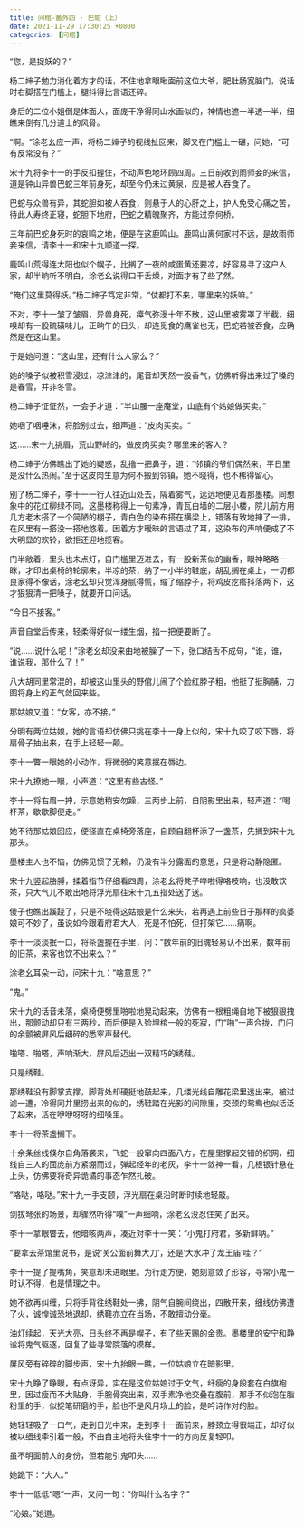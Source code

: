 ```yaml
---
title: 问棺-番外四 · 巴蛇（上）
date: 2021-11-29 17:30:25 +0800
categories: [问棺]
---
```


“您，是捉妖的？”

杨二婶子勉力消化着方才的话，不住地拿眼瞅面前这位大爷，肥肚肠宽脑门，说话时右脚搭在门槛上，腿抖得比言语还碎。

身后的二位小姐倒是体面人，面庞干净得同山水画似的，神情也遮一半透一半，细瞧来倒有几分道士的风骨。

“啊。“涂老幺应一声，将杨二婶子的视线扯回来，脚又在门槛上一碾，问她，“可有反常没有？”

宋十九将李十一的手反扣握住，不动声色地环顾四周。三日前收到雨师妾的来信，道是钟山异兽巴蛇三年前身死，却至今仍未过黄泉，应是被人吞食了。

巴蛇与众兽有异，其蛇胆如被人吞食，则悬于人的心肝之上，护人免受心痛之苦，待此人寿终正寝，蛇胆下地府，巴蛇之精魄聚齐，方能过奈何桥。

三年前巴蛇身死时的哀鸣之地，便是在这鹿鸣山。鹿鸣山离何家村不远，是故雨师妾来信，请李十一和宋十九顺道一探。

鹿鸣山荒得连太阳也似个幌子，比搁了一夜的咸蛋黄还要凉，好容易寻了这户人家，却半晌听不明白，涂老幺说得口干舌燥，对面才有了些了然。

“俺们这里莫得妖。”杨二婶子笃定非常，“仗都打不来，哪里来的妖嘛。”

不对，李十一皱了皱眉，异兽身死，瘴气弥漫十年不散，这山里被雾罩了半截，细嗅却有一股硫磺味儿，正晌午的日头，却连觅食的鹰雀也无，巴蛇若被吞食，应确然是在这山里。

于是她问道：“这山里，还有什么人家么？”

她的嗓子似被积雪浸过，凉津津的，尾音却天然一股香气，仿佛听得出来过了嗓的是春雪，并非冬雪。

杨二婶子怔怔然，一会子才道：“半山腰一座庵堂，山底有个姑娘做买卖。”

她咽了咽唾沫，将脸别过去，细声道：”皮肉买卖。“

这……宋十九挑眉，荒山野岭的，做皮肉买卖？哪里来的客人？

杨二婶子仿佛瞧出了她的疑惑，乱撸一把鼻子，道：“邻镇的爷们偶然来，平日里是没什么热闹。”至于这皮肉生意为何不搬到邻镇，她不晓得，也不稀得留心。

别了杨二婶子，李十一一行人往近山处去，隔着雾气，远远地便见着那墨楼。同想象中的花红柳绿不同，这墨楼称得上一句素净，青瓦白墙的二层小楼，院儿前方用几方老木搭了一个简陋的棚子，青白色的染布搭在横梁上，错落有致地抻了一排，在风里有一搭没一搭地悠着。因着方才暧昧的言语过了耳，这染布的声响便成了不大明显的欢铃，欲拒还迎地揽客。

门半敞着，里头也未点灯，自门槛里迈进去，有一股新茶似的幽香，眼神略略一眯，才印出桌椅的轮廓来，半凉的茶，纳了一小半的鞋底，胡乱搁在桌上，一切都良家得不像话，涂老幺却只觉浑身腻得慌，缩了缩脖子，将鸡皮疙瘩抖落两下，这才狠狠清一把嗓子，就要开口问话。

“今日不接客。”

声音自堂后传来，轻柔得好似一缕生烟，掐一把便要断了。

“说……说什么呢！”涂老幺却没来由地被臊了一下，张口结舌不成句，“谁，谁，谁说我，那什么了！”

八大胡同里常混的，却被这山里头的野倌儿闹了个脸红脖子粗，他挺了挺胸脯，力图将身上的正气敛回来些。

那姑娘又道：“女客，亦不接。”

分明有两位姑娘，她的言语却仿佛只挑在李十一身上似的，宋十九咬了咬下唇，将扇骨子抽出来，在手上轻轻一颠。

李十一瞥一眼她的小动作，将微弱的笑意抿在唇边。

宋十九撩她一眼，小声道：“这里有些古怪。”

李十一将右眉一抻，示意她稍安勿躁，三两步上前，自阴影里出来，轻声道：“喝杯茶，歇歇脚便走。”

她不待那姑娘回应，便径直在桌椅旁落座，自顾自翻杯添了一盏茶，先搁到宋十九那头。

墨楼主人也不恼，仿佛见惯了无赖，仍没有半分露面的意思，只是将动静隐匿。

宋十九竖起胳膊，揉着指节仔细看四周，涂老幺将凳子哗啦得咯吱响，也没敢饮茶，只大气儿不敢出地将浮光扇往宋十九五指处送了送。

傻子也瞧出蹊跷了，只是不晓得这姑娘是什么来头，若再遇上前些日子那样的疯婆娘可不妙了，虽说如今跟着府君大人，死是不怕死，但打架它……痛啊。

李十一淡淡抿一口，将茶盏握在手里，问：“数年前的旧魂轻易认不出来，数年前的旧茶，来客也饮不出来么？”

涂老幺耳朵一动，问宋十九：“啥意思？”

“鬼。”

宋十九的话音未落，桌椅便劈里啪啦地晃动起来，仿佛有一根粗绳自地下被狠狠拽出，那颤动却只有三两秒，而后便是入殓埋棺一般的死寂，门“啪”一声合拢，门闩的余颤被屏风后细碎的悉窣声替代。

啪嗒、啪嗒，声响渐大，屏风后迈出一双精巧的绣鞋。

只是绣鞋。

那绣鞋没有脚掌支撑，脚背处却硬挺地鼓起来，几缕光线自雕花梁里透出来，被过滤一遭，冷得同井里捞出来的似的，绣鞋踏在光影的间隙里，交颈的鸳鸯也似活泛了起来，活在咿咿呀呀的细嗓里。

李十一将茶盏搁下。

十余条丝线倏尔自角落袭来，飞蛇一般窜向四面八方，在屋里撑起交错的织网，细线自三人的面庞前方紧绷而过，弹起经年的老灰，李十一敛神一看，几根银针悬在上头，仿佛要将奇异诡谲的事态乍然扎破。

“咯哒，咯哒。”宋十九一手支颐，浮光扇在桌沿时断时续地轻敲。

剑拔弩张的场景，却骤然听得“噗”一声细响，涂老幺没忍住笑了出来。

李十一拿眼瞥去，他暗咳两声，凑近对李十一笑：“小鬼打府君，多新鲜呐。”

“要拿去茶馆里说书，是说‘关公面前舞大刀’，还是‘大水冲了龙王庙’哇？”

李十一提了提嘴角，笑意却未进眼里。为行走方便，她刻意敛了形容，寻常小鬼一时认不得，也是情理之中。

她不欲再纠缠，只将手背往绣鞋处一拂，阴气自腕间绕出，四散开来，细线仿佛遭了火，诚惶诚恐地退却，绣鞋亦立在当场，不敢擅动分毫。

油灯续起，天光大亮，日头终不再是幌子，有了些天赐的金贵。墨楼里的安宁和静谧将鬼气驱逐，回复了些寻常院落的模样。

屏风旁有碎碎的脚步声，宋十九抬眼一瞧，一位姑娘立在暗影里。

宋十九睁了睁眼，有点讶异，实在是这位姑娘过于文气，纤瘦的身段套在白旗袍里，因过瘦而不大贴身，手腕骨突出来，双手素净地交叠在腹前，那手不似泡在脂粉里的手，似捉笔研磨的手，脸也不是风月场上的脸，是吟诗作对的脸。

她轻轻吸了一口气，走到日光中来，走到李十一面前来，脖颈立得很端正，却好似被以细线牵引着一般，不由自主地将头往李十一的方向反复轻叩。

虽不明面前人的身份，但若能引鬼叩头……

她跪下：“大人。”

李十一低低“嗯”一声，又问一句：“你叫什么名字？”

“沁娘。”她道。

